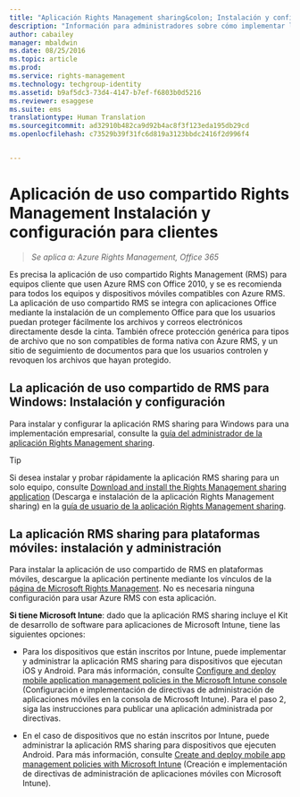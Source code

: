```yaml
---
title: "Aplicación Rights Management sharing&colon; Instalación y configuración para clientes | Azure RMS"
description: "Información para administradores sobre cómo implementar la aplicación Rights Management (RMS) sharing en dispositivos móviles y equipos con Windows."
author: cabailey
manager: mbaldwin
ms.date: 08/25/2016
ms.topic: article
ms.prod: 
ms.service: rights-management
ms.technology: techgroup-identity
ms.assetid: b9af5dc3-73d4-4147-b7ef-f6803b0d5216
ms.reviewer: esaggese
ms.suite: ems
translationtype: Human Translation
ms.sourcegitcommit: ad32910b482ca9d92b4ac8f3f123eda195db29cd
ms.openlocfilehash: c73529b39f31fc6d819a3123bbdc2416f2d996f4


---
```


# Aplicación de uso compartido Rights Management Instalación y configuración para clientes

>*Se aplica a: Azure Rights Management, Office 365*

Es precisa la aplicación de uso compartido Rights Management (RMS) para equipos cliente que usen Azure RMS con Office 2010, y se es recomienda para todos los equipos y dispositivos móviles compatibles con Azure RMS. La aplicación de uso compartido RMS se integra con aplicaciones Office mediante la instalación de un complemento Office para que los usuarios puedan proteger fácilmente los archivos y correos electrónicos directamente desde la cinta. También ofrece protección genérica para tipos de archivo que no son compatibles de forma nativa con Azure RMS, y un sitio de seguimiento de documentos para que los usuarios controlen y revoquen los archivos que hayan protegido.

## La aplicación de uso compartido de RMS para Windows: Instalación y configuración
Para instalar y configurar la aplicación RMS sharing para Windows para una implementación empresarial, consulte la [guía del administrador de la aplicación Rights Management sharing](../rms-client/sharing-app-admin-guide.md).

> [!TIP]
> Si desea instalar y probar rápidamente la aplicación RMS sharing para un solo equipo, consulte [Download and install the Rights Management sharing application](../rms-client/install-sharing-app.md) (Descarga e instalación de la aplicación Rights Management sharing) en la [guía de usuario de la aplicación Rights Management sharing](../rms-client/sharing-app-user-guide.md).

## La aplicación RMS sharing para plataformas móviles: instalación y administración
Para instalar la aplicación de uso compartido de RMS en plataformas móviles, descargue la aplicación pertinente mediante los vínculos de la [página de Microsoft Rights Management](http://go.microsoft.com/fwlink/?LinkId=303970). No es necesaria ninguna configuración para usar Azure RMS con esta aplicación.

**Si tiene Microsoft Intune**: dado que la aplicación RMS sharing incluye el Kit de desarrollo de software para aplicaciones de Microsoft Intune, tiene las siguientes opciones:

-   Para los dispositivos que están inscritos por Intune, puede implementar y administrar la aplicación RMS sharing para dispositivos que ejecutan iOS y Android. Para más información, consulte [Configure and deploy mobile application management policies in the Microsoft Intune console](/intune/deploy-use/configure-and-deploy-mobile-application-management-policies-in-the-microsoft-intune-console) (Configuración e implementación de directivas de administración de aplicaciones móviles en la consola de Microsoft Intune). Para el paso 2, siga las instrucciones para publicar una aplicación administrada por directivas.

-   En el caso de dispositivos que no están inscritos por Intune, puede administrar la aplicación RMS sharing para dispositivos que ejecuten Android. Para más información, consulte [Create and deploy mobile app management policies with Microsoft Intune](/intune/deploy-use/create-and-deploy-mobile-app-management-policies-with-microsoft-intune) (Creación e implementación de directivas de administración de aplicaciones móviles con Microsoft Intune).




<!--HONumber=Aug16_HO4-->


